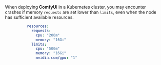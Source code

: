 When deploying **ComfyUI** in a Kubernetes cluster, you may encounter crashes if memory `requests` are set lower than `limits`, even when the node has sufficient available resources.



```yaml
          resources:
            requests:
              cpu: "200m"
              memory: "16Gi"
            limits:
              cpu: "500m"
              memory: "16Gi"
              nvidia.com/gpu: "1"
```	  
			  
			  